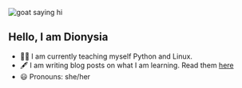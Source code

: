 ![goat saying hi](https://giphy.com/gifs/3PAL5bChWnak0WJ32x)

## Hello, I am Dionysia 
- 👩‍💻 I am currently teaching myself Python and Linux.
- 🖋 I am writing blog posts on what I am learning. Read them [here](https://dev.to/deniselemonaki)
- 😃 Pronouns: she/her



<!--
**deniselemonaki/deniselemonaki** is a ✨ _special_ ✨ repository because its `README.md` (this file) appears on your GitHub profile.

Here are some ideas to get you started:

- 🔭 I’m currently working on ...
- 🌱 I’m currently learning ...
- 👯 I’m looking to collaborate on ...
- 🤔 I’m looking for help with ...
- 💬 Ask me about ...
- 📫 How to reach me: ...
- 😄 Pronouns: ...
- ⚡ Fun fact: ...
-->
